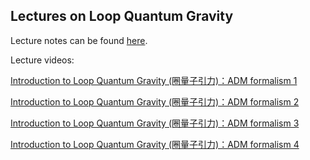 ## Lectures on Loop Quantum Gravity

Lecture notes can be found [here](https://github.com/hamsyn/lecture-notes).

Lecture videos:

[Introduction to Loop Quantum Gravity (圈量子引力)：ADM formalism 1](https://www.youtube.com/watch?v=SBjL8jwz8HE&list=PLuCqn9LTWozzxRyqxUpQv4CM5jTgS0g3v&index=3&t=129s)

[Introduction to Loop Quantum Gravity (圈量子引力)：ADM formalism 2](https://www.youtube.com/watch?v=LbUTizgiupY&list=PLuCqn9LTWozzxRyqxUpQv4CM5jTgS0g3v&index=1)

[Introduction to Loop Quantum Gravity (圈量子引力)：ADM formalism 3](https://www.youtube.com/watch?v=0rV-5HEopRA&list=PLuCqn9LTWozzxRyqxUpQv4CM5jTgS0g3v&index=4)

[Introduction to Loop Quantum Gravity (圈量子引力)：ADM formalism 4](https://www.youtube.com/watch?v=RM7vsMCfzRI&list=PLuCqn9LTWozzxRyqxUpQv4CM5jTgS0g3v&index=3)
